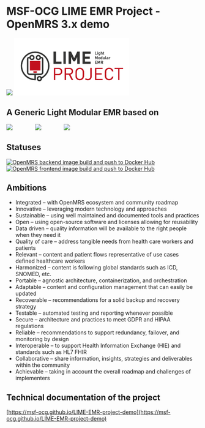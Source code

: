 # MSF-OCG LIME EMR Project - OpenMRS 3.x demo

<div>
<img src="https://www.msf.org/themes/custom/msf_theme/ogimage.jpg" width=300px>
<img src="https://raw.githubusercontent.com/MSF-OCG/LIME-EMR-project-demo/main/docs/logo.png" width=300px>
</div>


## A Generic Light Modular EMR based on 

<div>
<img src="https://upload.wikimedia.org/wikipedia/commons/thumb/f/f7/OpenMRS_logo_2008.svg/1280px-OpenMRS_logo_2008.svg.png" height=60px>
<td>&nbsp;&nbsp;&nbsp;&nbsp;&nbsp;&nbsp;&nbsp;&nbsp;&nbsp;&nbsp;&nbsp;&nbsp;&nbsp;&nbsp;</td><img src="https://docs.openconceptlab.org/en/latest/_images/ocl-big-logo.png" height=60px>
<td>&nbsp;&nbsp;&nbsp;&nbsp;&nbsp;&nbsp;&nbsp;&nbsp;&nbsp;&nbsp;&nbsp;&nbsp;&nbsp;&nbsp;</td><img src="https://dhis2.org/wp-content/uploads/dhis2-logo-rgb-positive.svg" height=60px>
</div>


## Statuses

[![OpenMRS backend image build and push to Docker Hub](https://github.com/MSF-OCG/LIME-EMR-project-demo/actions/workflows/build-backend.yml/badge.svg)](https://github.com/MSF-OCG/LIME-EMR-project-demo/actions/workflows/build-backend.yml)
[![OpenMRS frontend image build and push to Docker Hub](https://github.com/MSF-OCG/LIME-EMR-project-demo/actions/workflows/build-frontend.yml/badge.svg)](https://github.com/MSF-OCG/LIME-EMR-project-demo/actions/workflows/build-frontend.yml)


## Ambitions

- Integrated – with OpenMRS ecosystem and community roadmap 
- Innovative – leveraging modern technology and approaches 
- Sustainable – using well maintained and documented tools and practices  
- Open – using open-source software and licenses allowing for reusability  
- Data driven – quality information will be available to the right people when they need it 
- Quality of care – address tangible needs from health care workers and patients 
- Relevant – content and patient flows representative of use cases defined healthcare workers
- Harmonized – content is following global standards such as ICD, SNOMED, etc.  
- Portable – agnostic architecture, containerization, and orchestration 
- Adaptable – content and configuration management that can easily be updated 
- Recoverable – recommendations for a solid backup and recovery strategy 
- Testable – automated testing and reporting whenever possible 
- Secure – architecture and practices to meet GDPR and HIPAA regulations 
- Reliable – recommendations to support redundancy, failover, and monitoring by design 
- Interoperable – to support Health Information Exchange (HIE) and standards such as HL7 FHIR 
- Collaborative – share information, insights, strategies and deliverables within the community 
- Achievable – taking in account the overall roadmap and challenges of implementers

## Technical documentation of the project
[https://msf-ocg.github.io/LIME-EMR-project-demo](https://msf-ocg.github.io/LIME-EMR-project-demo) 
